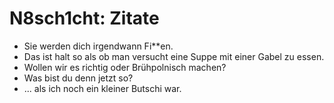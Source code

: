 # N8sch1cht: Zitate

- Sie werden dich irgendwann Fi**en.
- Das ist halt so als ob man versucht eine Suppe mit einer Gabel zu essen.
- Wollen wir es richtig oder Brühpolnisch machen?
- Was bist du denn jetzt so?
- ... als ich noch ein kleiner Butschi war.
